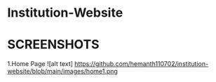 # Institution-Website
# SCREENSHOTS

1.Home Page
![alt text]
https://github.com/hemanth110702/institution-website/blob/main/images/home1.png
